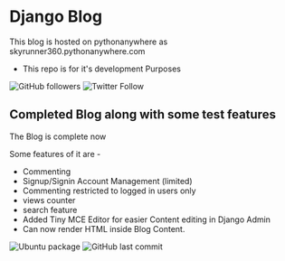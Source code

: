 # Django Blog
This blog is hosted on pythonanywhere as skyrunner360.pythonanywhere.com

- This repo is for it's development Purposes


![GitHub followers](https://img.shields.io/github/followers/skyrunner360?label=Follow&style=social) ![Twitter Follow](https://img.shields.io/twitter/follow/skyrunner360?style=social)

## Completed Blog along with some test features

The Blog is complete now 

Some features of it are -

- Commenting
- Signup/Signin Account Management (limited)
- Commenting restricted to logged in users only
- views counter
- search feature
- Added Tiny MCE Editor for easier Content editing in Django Admin
- Can now render HTML inside Blog Content.

![Ubuntu package](https://img.shields.io/ubuntu/v/sc) ![GitHub last commit](https://img.shields.io/github/last-commit/skyrunner360/django_blog)


